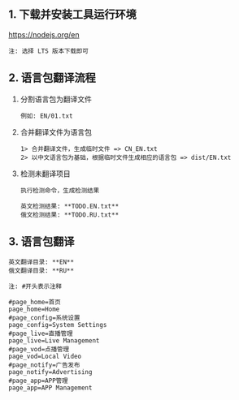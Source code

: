 ## 1. 下载并安装工具运行环境

https://nodejs.org/en

`注: 选择 LTS 版本下载即可`

## 2. 语言包翻译流程

1. 分割语言包为翻译文件

	```
	例如: EN/01.txt
	```

2. 合并翻译文件为语言包

	```
	1> 合并翻译文件，生成临时文件 => CN_EN.txt
	2> 以中文语言包为基础，根据临时文件生成相应的语言包 => dist/EN.txt
	```

3. 检测未翻译项目

	`执行检测命令，生成检测结果`

	```
	英文检测结果: **TODO.EN.txt**
	俄文检测结果: **TODO.RU.txt**
	```

## 3. 语言包翻译

```
英文翻译目录: **EN**
俄文翻译目录: **RU**
```

`注: #开头表示注释`

```
#page_home=首页
page_home=Home
#page_config=系统设置
page_config=System Settings
#page_live=直播管理
page_live=Live Management
#page_vod=点播管理
page_vod=Local Video
#page_notify=广告发布
page_notify=Advertising
#page_app=APP管理
page_app=APP Management
```

